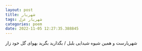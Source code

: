 ```yaml
---
layout: post
title: شهریار
tags: شهریار غزل
categories: poem
date: 2022-11-05 12:27:35.388845
---
```


شهریارست و همین شیوه شیدایی بلبل / بگذارید بگرید بهوای گل خود زار